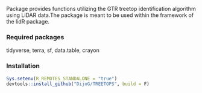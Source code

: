 Package provides functions utilizing the GTR treetop identification algorithm using LiDAR data.The package is meant to be used within the framework of the lidR package. 

### Required packages

tidyverse, terra, sf, data.table, crayon

### Installation

```r
Sys.setenv(R_REMOTES_STANDALONE = "true")
devtools::install_github("DijoG/TREETOPS", build = F)
```